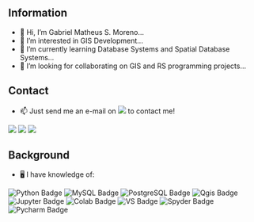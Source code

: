 ## Information 

- 👋 Hi, I’m Gabriel Matheus S. Moreno...
- 👀 I’m interested in GIS Development...
- 📖 I’m currently learning Database Systems and Spatial Database Systems...
- 🤙 I’m looking for collaborating on GIS and RS programming projects...
## Contact
- 📫 Just send me an e-mail on [<img src="https://img.shields.io/badge/Gmail-D14836?style=for-the-badge&logo=gmail&logoColor=white" />](mailto:gmsmoreno@gmail.com)  to contact me!

[<img src="https://img.shields.io/badge/LinkedIn-0077B5?style=for-the-badge&logo=linkedin&logoColor=white" />](https://www.linkedin.com/in/gabriel-matheus-s-moreno-77143214b/)
[<img src = "https://img.shields.io/badge/Discord-7289DA?style=for-the-badge&logo=discord&logoColor=white"/>](https://discord.com/channels/@gmsmoreno)
[<img src = "https://img.shields.io/badge/instagram-%23E4405F.svg?&style=for-the-badge&logo=instagram&logoColor=white">](https://www.instagram.com/gabrielmsmoreno/)


## Background
- 🖥️ I have knowledge of:

![Python Badge](https://img.shields.io/badge/Python-FFD43B?style=for-the-badge&logo=python&logoColor=darkgreen)
![MySQL Badge](https://img.shields.io/badge/MySQL-00000F?style=for-the-badge&logo=mysql&logoColor=white)
![PostgreSQL Badge](https://img.shields.io/badge/PostgreSQL-316192?style=for-the-badge&logo=postgresql&logoColor=white)
![Qgis Badge](https://img.shields.io/badge/qgis-3.16_Hannover-93b023?&style=for-the-badge&logo=qgis&logoColor=white)
![Jupyter Badge](https://img.shields.io/badge/Jupyter-F37626.svg?&style=for-the-badge&logo=Jupyter&logoColor=white)
![Colab Badge](https://img.shields.io/badge/Colab-F9AB00?style=for-the-badge&logo=googlecolab&color=525252)
![VS Badge](https://img.shields.io/badge/Visual_Studio-5C2D91?style=for-the-badge&logo=visual%20studio&logoColor=white)
![Spyder Badge](https://img.shields.io/badge/Spyder-838485?style=for-the-badge&logo=spyder%20ide&logoColor=maroon)
![Pycharm Badge](https://img.shields.io/badge/pycharm-143?style=for-the-badge&logo=pycharm&logoColor=black&color=black&labelColor=green)





